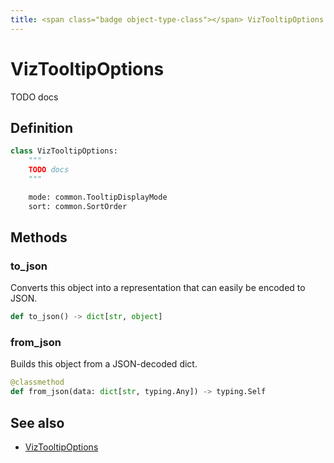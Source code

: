 ```yaml
---
title: <span class="badge object-type-class"></span> VizTooltipOptions
---
```

# <span class="badge object-type-class"></span> VizTooltipOptions

TODO docs

## Definition

```python
class VizTooltipOptions:
    """
    TODO docs
    """

    mode: common.TooltipDisplayMode
    sort: common.SortOrder
```
## Methods

### <span class="badge object-method"></span> to_json

Converts this object into a representation that can easily be encoded to JSON.

```python
def to_json() -> dict[str, object]
```

### <span class="badge object-method"></span> from_json

Builds this object from a JSON-decoded dict.

```python
@classmethod
def from_json(data: dict[str, typing.Any]) -> typing.Self
```

## See also

 * <span class="badge builder"></span> [VizTooltipOptions](./builder-VizTooltipOptions.md)
